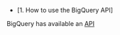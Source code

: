 * [1. How to use the BigQuery API]

BigQuery has available an [API](https://cloud.google.com/bigquery/docs/reference/rest)
